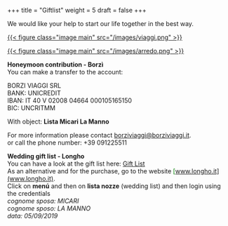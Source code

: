 +++
title = "Giftlist"
weight = 5
draft = false
+++

We would like your help to start our life together in the best way.</br>

<a href="https://www.borziviaggi.com/">{{< figure class="image main" src="/images/viaggi.png" >}}</a>

<a href="http://www.longho.it">{{< figure class="image main" src="/images/arredo.png" >}}</a>

<b>Honeymoon contribution - Borzì </b></br>
You can make a transfer to the account:

BORZI VIAGGI SRL</br>
BANK: UNICREDIT</br>
IBAN: IT 40 V 02008 04664 000105165150</br>
BIC: UNCRITMM</br>

With object: <strong>Lista Micari La Manno</strong>

For more information please contact <font color="green"><a href="mailto:borziviaggi@borziviaggi.it">borziviaggi@borziviaggi.it</a></font>.</br>
or call the phone number: +39 091225511</br>


<b>Wedding gift list - Longho</b></br>
You can have a look at the gift list here: <font color="green">[Gift List](/images/lista.pdf)</font></br>
As an alternative and for the purchase, go to the website <font color="green">[www.longho.it](www.longho.it)</font>.</br>
Click on <b>menú</b> and then on <b>lista nozze</b> (wedding list) and then login using the credentials</br>
*cognome sposa: MICARI*</br>
*cognome sposo: LA MANNO*</br>
*data: 05/09/2019*</br>

